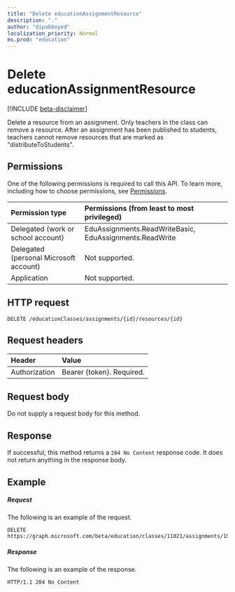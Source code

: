 ```yaml
---
title: "Delete educationAssignmentResource"
description: "."
author: "dipakboyed"
localization_priority: Normal
ms.prod: "education"
---
```


# Delete educationAssignmentResource

[!INCLUDE [beta-disclaimer](../../includes/beta-disclaimer.md)]

Delete a resource from an assignment. Only teachers in the class can remove a resource. After an assignment has been published to students, teachers cannot remove resources that are marked as "distributeToStudents".

## Permissions
One of the following permissions is required to call this API. To learn more, including how to choose permissions, see [Permissions](/graph/permissions-reference).

|Permission type      | Permissions (from least to most privileged)              |
|:--------------------|:---------------------------------------------------------|
|Delegated (work or school account) |  EduAssignments.ReadWriteBasic, EduAssignments.ReadWrite  |
|Delegated (personal Microsoft account) |  Not supported.  |
|Application | Not supported. | 

## HTTP request
<!-- { "blockType": "ignored" } -->
```http
DELETE /educationClasses/assignments/{id}/resources/{id}

```
## Request headers
| Header       | Value |
|:---------------|:--------|
| Authorization  | Bearer {token}. Required.  |

## Request body
Do not supply a request body for this method.


## Response
If successful, this method returns a `204 No Content` response code. It does not return anything in the response body.

## Example
##### Request
The following is an example of the request.
<!-- {
  "blockType": "request",
  "name": "delete_educationassignmentresource"
}-->
```http
DELETE https://graph.microsoft.com/beta/education/classes/11021/assignments/19002/resources/22002
```
##### Response
The following is an example of the response. 


<!-- {
  "blockType": "response",
  "truncated": true
} -->
```http
HTTP/1.1 204 No Content
```

<!-- uuid: 8fcb5dbc-d5aa-4681-8e31-b001d5168d79
2015-10-25 14:57:30 UTC -->
<!--
{
  "type": "#page.annotation",
  "description": "Delete educationAssignmentResource",
  "keywords": "",
  "section": "documentation",
  "tocPath": "",
  "suppressions": [
  ]
}
-->

